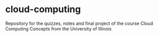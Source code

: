 # cloud-computing
Repository for the quizzes, notes and final project of the course Cloud Computing Concepts from the University of Illinois
